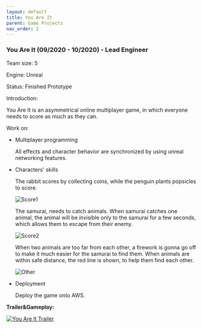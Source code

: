 ```yaml
---
layout: default
title: You Are It
parent: Game Projects
nav_order: 2
---
```


### You Are It (09/2020 - 10/2020) - Lead Engineer

Team size:		5

Engine:			Unreal

Status:	Finished Prototype

Introduction:

You Are It is an asymmetrical online multiplayer game, in which everyone needs to score as much as they can.

Work on:

- Multiplayer programming

  All effects and character behavior are synchronized by using unreal networking features.

- Characters' skills

  The rabbit scores by collecting coins, while the penguin plants popsicles to score. 

  ![Score1](https://yuhan-wu.github.io/Pics/YAI/score1.gif)

  The samurai, needs to catch animals. When samurai catches one animal, the animal will be invisible only to the samurai for a few seconds, which allows them to escape from their enemy.

  ![Score2](https://yuhan-wu.github.io/Pics/YAI/score2.gif)

  When two animals are too far from each other, a firework is gonna go off to make it much easier for the samurai to find them. When animals are within safe distance, the red line is shown, to help them find each other.

  ![Other](https://yuhan-wu.github.io/Pics/YAI/feature.gif)

- Deployment

  Deploy the game onto AWS.

**Trailer&Gameplay:**

  [![You Are It Trailer](https://img.youtube.com/vi/qrKlQHkoXZI/0.jpg)](https://www.youtube.com/watch?v=qrKlQHkoXZI)
